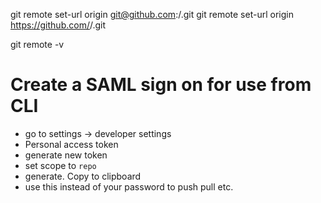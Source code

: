 git remote set-url origin git@github.com:<username>/<project>.git
git remote set-url origin https://github.com/<username>/<project>.git

git remote -v

# Create a SAML sign on for use from CLI

* go to settings -> developer settings
* Personal access token
* generate new token
* set scope to `repo`
* generate. Copy to clipboard
* use this instead of your password to push pull etc.
